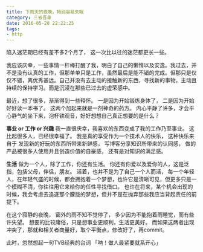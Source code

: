 ```yaml
---
title: 下雨天的夜晚，特别容易失眠
category: 三省吾身
date: 2016-05-28 22:22:25
tags: 
- http
---
```


陷入迷茫期已经有差不多2个月了，
这一次比以往的迷茫都更长一些。

我应该庆幸，一些事情一杆棒打醒了我，明白了自己的懒惰以及安逸。我过去，并不是没有认真的工作，但那单单只是工作，虽然最后是能不错的完成。但那只是仅仅不错，离优秀甚远。自己并没有去主动的接触新的东西，寻找新的事物，主动且持续的保持学习。而是沉浸在那些已过去的虚荣感中。

最近，想了很多，渐渐得到一些释怀。
一是因为开始锻炼身体了，
二是因为开始好好读一本书了。
这两个加起来就是一剂神奇的药方。
内心平静了许多，才会平心静气的坐下来，泡杯铁观音，好好想想自己真正想要的是什么？

**事业 or 工作 or 兴趣**
我一直很庆幸，我喜欢的东西变成了我的工作乃至事业。
这比起很多人，已经很幸福了。
我是真的享受作为一个技术人的快乐，
这种快乐来自于
发现新的好玩的东西所带来新鲜感，
写博客分享知识所带来的认同感，
做的产品被很多人使用并且创造价值的自豪感，
还有是对知识的满足感。

**生活**
做为一个人，除了工作，你还有生活。
你还有你爱以及爱你的人，这是泛指，包括父母，伴侣，朋友。
活着，也并不是为了自己一个人而活，
每一个年轻人，在年轻气盛的时候，都会拥抱着一个梦想，也许它是清晰可见，但更多只是一个模糊不清，你往往用它来给你的任性寻找借口。
也许在将来，某个机会出现的时候，我会考虑去追逐那个朦胧的梦想，但并不是在抛弃那些我应当背起责任的前提下。

在这个寂静的夜晚，
窗外的雨不知不觉停了，
多少因为不能抱着雨睡觉，而有些许失望。
想要的比较庸俗，只是想事业更顺利，生活更美好。
而如果这两者出现冲突了，那就和相关者商量好，取个平衡点，修改好了，再commit。

此时，忽然想起一句TVB经典的台词
「呐！做人最紧要就系开心」